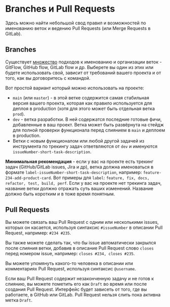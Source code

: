 # Branches и Pull Requests

Здесь можно найти небольшой свод правил и возможностей по именованию веток и ведению Pull Requests (или Merge Requests в GitLab). 

## Branches

Существует [множество](https://byurrer.ru/git-workflow) подходов к именованию и организации веток - GitFlow, GitHub flow, GitLab flow и др. Выберете вы один из этих или будете использовать свой, зависит от требований вашего проекта и от того, как вы договоритесь с командой.

Вот простой вариант который можно использовать на проекте:

- `main` (или `master`) - в этой ветке содержится самая стабильная версия вашего проекта, которая как правило используется для деплоя в production (хотя для этого может быть отдельная ветка `prod`). 
- `dev` - ветка разработки. В ней содержатся последние готовые фичи, добавленные в ваш проект. Ветка может быть развёрнута на стейдж для полной проверки функционала перед слиянием в `main` и деплоем в production.
- Ветки с новым функционалом или любой другой задачей из инструмента по трекингу задач ответвляются от `dev` и именуются `issueNumber-short-task-description`.

**Минимальная рекомендация** - если у вас на проекте есть трекинг задач (GitHub/GitLab issues, Jira и др), ветка должна именоваться в формате `label-issueNumber-short-task-description`, например: `feature-234-add-product-card`. Вот примеры для `label`: `feature, fix, docs, refactor, test, build, perf`. Если у вас на проекте нет трекинга задач, название ветки должно отражать суть ваших изменений. Название должно быть коротким и в тоже время понятным. 

## Pull Requests

Вы можете связать ваш Pull Request с одним или несколькими issues, которых он касается, используя синтаксис `#issueNumber` в описании Pull Request, например: `#234 #235`. 

Вы также можете сделать так, что бы issue автоматически закрылся после слияния ветки, добавив в описание Pull Request слово `closes` перед номером issue, например: `closes #234, closes #235`.

Вы можете упомянуть какого-то человека в описании или комментариях Pull Request, используя синтаксис `@username`.

Если ваш Pull Request содержит незаконченную задачу и не готов к слиянию, вы можете пометить его как `Draft` во время или после создания Pull Request. Интерфейс будет зависеть от того, где вы работаете, в GitHub или GitLab. Pull Request нельзя слить пока активна метка `Draft`.